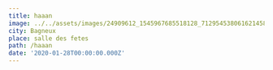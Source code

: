 ```yaml
---
title: haaan
image: ../../assets/images/24909612_1545967685518128_7129545380616214581_n.jpg
city: Bagneux
place: salle des fetes
path: /haaan
date: '2020-01-28T00:00:00.000Z'
---
```

